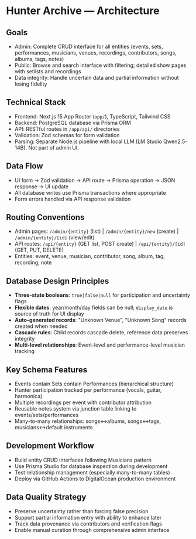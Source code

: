 # Hunter Archive — Architecture

## Goals
- Admin: Complete CRUD interface for all entities (events, sets, performances, musicians, venues, recordings, contributors, songs, albums, tags, notes)
- Public: Browse and search interface with filtering; detailed show pages with setlists and recordings
- Data integrity: Handle uncertain data and partial information without losing fidelity

## Technical Stack
- Frontend: Next.js 15 App Router (`app/`), TypeScript, Tailwind CSS
- Backend: PostgreSQL database via Prisma ORM
- API: RESTful routes in `/app/api/` directories
- Validation: Zod schemas for form validation
- Parsing: Separate Node.js pipeline with local LLM (LM Studio Qwen2.5-14B). Not part of admin UI.

## Data Flow
- UI form → Zod validation → API route → Prisma operation → JSON response → UI update
- All database writes use Prisma transactions where appropriate
- Form errors handled via API response validation

## Routing Conventions
- Admin pages: `/admin/{entity}` (list) | `/admin/{entity}/new` (create) | `/admin/{entity}/[id]` (view/edit)
- API routes: `/api/{entity}` (GET list, POST create) | `/api/{entity}/[id]` (GET, PUT, DELETE)
- Entities: event, venue, musician, contributor, song, album, tag, recording, note

## Database Design Principles
- **Three-state booleans**: `true|false|null` for participation and uncertainty flags
- **Flexible dates**: year/month/day fields can be null; `display_date` is source of truth for UI display
- **Auto-generated records**: "Unknown Venue", "Unknown Song" records created when needed
- **Cascade rules**: Child records cascade delete, reference data preserves integrity
- **Multi-level relationships**: Event-level and performance-level musician tracking

## Key Schema Features
- Events contain Sets contain Performances (hierarchical structure)
- Hunter participation tracked per performance (vocals, guitar, harmonica)
- Multiple recordings per event with contributor attribution
- Reusable notes system via junction table linking to events/sets/performances
- Many-to-many relationships: songs↔albums, songs↔tags, musicians↔default instruments

## Development Workflow
- Build entity CRUD interfaces following Musicians pattern
- Use Prisma Studio for database inspection during development
- Test relationship management (especially many-to-many tables)
- Deploy via GitHub Actions to DigitalOcean production environment

## Data Quality Strategy
- Preserve uncertainty rather than forcing false precision
- Support partial information entry with ability to enhance later
- Track data provenance via contributors and verification flags
- Enable manual curation through comprehensive admin interface